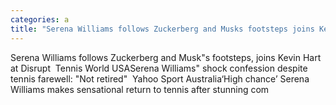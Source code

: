```yaml
---
categories: a
title: "Serena Williams follows Zuckerberg and Musks footsteps joins Kevin Hart at Disrupt  Tennis World USA"
---
```

Serena Williams follows Zuckerberg and Musk"s footsteps, joins Kevin Hart at Disrupt&nbsp;&nbsp;Tennis World USASerena Williams" shock confession despite tennis farewell: "Not retired"&nbsp;&nbsp;Yahoo Sport Australia‘High chance’ Serena Williams makes sensational return to tennis after stunning com